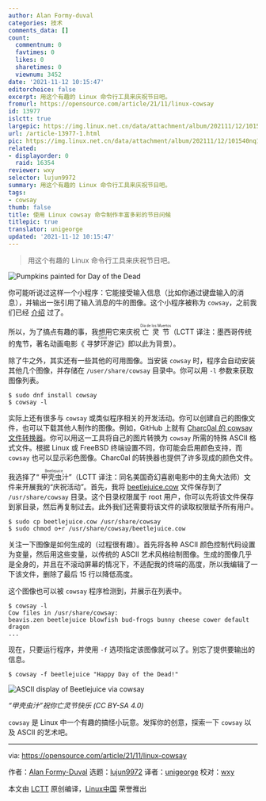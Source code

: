 ```yaml
---
author: Alan Formy-duval
categories: 技术
comments_data: []
count:
  commentnum: 0
  favtimes: 0
  likes: 0
  sharetimes: 0
  viewnum: 3452
date: '2021-11-12 10:15:47'
editorchoice: false
excerpt: 用这个有趣的 Linux 命令行工具来庆祝节日吧。
fromurl: https://opensource.com/article/21/11/linux-cowsay
id: 13977
islctt: true
largepic: https://img.linux.net.cn/data/attachment/album/202111/12/101540nq1nut3gzkzz1qus.jpg
url: /article-13977-1.html
pic: https://img.linux.net.cn/data/attachment/album/202111/12/101540nq1nut3gzkzz1qus.jpg.thumb.jpg
related:
- displayorder: 0
  raid: 16354
reviewer: wxy
selector: lujun9972
summary: 用这个有趣的 Linux 命令行工具来庆祝节日吧。
tags:
- cowsay
thumb: false
title: 使用 Linux cowsay 命令制作丰富多彩的节日问候
titlepic: true
translator: unigeorge
updated: '2021-11-12 10:15:47'
---
```



> 
> 用这个有趣的 Linux 命令行工具来庆祝节日吧。
> 
> 
> 


![](https://img.linux.net.cn/data/attachment/album/202111/12/101540nq1nut3gzkzz1qus.jpg "Pumpkins painted for Day of the Dead")


你可能听说过这样一个小程序：它能接受输入信息（比如你通过键盘输入的消息），并输出一张引用了输入消息的牛的图像。这个小程序被称为 `cowsay`，之前我们已经 [介绍](https://opensource.com/article/18/12/linux-toy-cowsay) 过了。


所以，为了搞点有趣的事，我想用它来庆祝 <ruby> 亡灵节 <rt>  Día de los Muertos </rt></ruby>（LCTT 译注：墨西哥传统的鬼节，著名动画电影《<ruby> 寻梦环游记 <rt>  Coco </rt></ruby>》即以此为背景）。


除了牛之外，其实还有一些其他的可用图像。当安装 `cowsay` 时，程序会自动安装其他几个图像，并存储在 `/user/share/cowsay` 目录中。你可以用 `-l` 参数来获取图像列表。



```
$ sudo dnf install cowsay
$ cowsay -l

```

实际上还有很多与 `cowsay` 或类似程序相关的开发活动。你可以创建自己的图像文件，也可以下载其他人制作的图像。例如，GitHub 上就有 [Charc0al 的 cowsay 文件转换器](https://charc0al.github.io/cowsay-files/converter/)。你可以用这一工具将自己的图片转换为 `cowsay` 所需的特殊 ASCII 格式文件。根据 Linux 或 FreeBSD 终端设置不同，你可能会启用颜色支持，而 `cowsay` 也可以显示彩色图像。Charc0al 的转换器也提供了许多现成的颜色文件。


我选择了“<ruby> 甲壳虫汁 <rt>  Beetlejuice </rt></ruby>”（LCTT 译注：同名美国奇幻喜剧电影中的主角大法师）文件来开展我的“庆祝活动”。首先，我将 [beetlejuice.cow](https://raw.githubusercontent.com/charc0al/cowsay-files/master/cows/beetlejuice.cow) 文件保存到了 `/usr/share/cowsay` 目录。这个目录权限属于 root 用户，你可以先将该文件保存到家目录，然后再复制过去。此外我们还需要将该文件的读取权限赋予所有用户。



```
$ sudo cp beetlejuice.cow /usr/share/cowsay
$ sudo chmod o+r /usr/share/cowsay/beetlejuice.cow

```

关注一下图像是如何生成的（过程很有趣）。首先将各种 ASCII 颜色控制代码设置为变量，然后用这些变量，以传统的 ASCII 艺术风格绘制图像。生成的图像几乎是全身的，并且在不滚动屏幕的情况下，不适配我的终端的高度，所以我编辑了一下该文件，删除了最后 15 行以降低高度。


这个图像也可以被 `cowsay` 程序检测到，并展示在列表中。



```
$ cowsay -l
Cow files in /usr/share/cowsay:
beavis.zen beetlejuice blowfish bud-frogs bunny cheese cower default dragon
...

```

现在，只要运行程序，并使用 `-f` 选项指定该图像就可以了。别忘了提供要输出的信息。



```
$ cowsay -f beetlejuice "Happy Day of the Dead!"

```

![ASCII display of Beetlejuice via cowsay](https://img.linux.net.cn/data/attachment/album/202111/12/101550f36433zeeaq757qe.png)


*“甲壳虫汁”祝你亡灵节快乐 (CC BY-SA 4.0)*


`cowsay` 是 Linux 中一个有趣的搞怪小玩意。发挥你的创意，探索一下 `cowsay` 以及 ASCII 的艺术吧。




---


via: <https://opensource.com/article/21/11/linux-cowsay>


作者：[Alan Formy-Duval](https://opensource.com/users/alanfdoss) 选题：[lujun9972](https://github.com/lujun9972) 译者：[unigeorge](https://github.com/unigeorge) 校对：[wxy](https://github.com/wxy)


本文由 [LCTT](https://github.com/LCTT/TranslateProject) 原创编译，[Linux中国](https://linux.cn/) 荣誉推出
